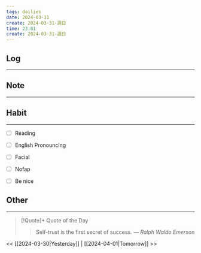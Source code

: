 ```yaml
---
tags: dailies  
date: 2024-03-31
create: 2024-03-31-週日
time: 23:01
create: 2024-03-31-週日
---
```


## Log
---


## Note
---


## Habit
---
- [ ] Reading
- [ ] English Pronouncing
- [ ] Facial
- [ ] Nofap
- [ ] Be nice


## Other
---

> [!Quote]+ Quote of the Day
> > Self-trust is the first secret of success.
> — <cite>Ralph Waldo Emerson</cite>

<< [[2024-03-30|Yesterday]] | [[2024-04-01|Tomorrow]] >>